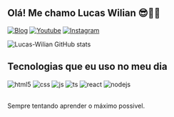 ## Olá! Me chamo Lucas Wilian 😎💯🚀

[![Blog](https://img.shields.io/website?label=Blank-site.com&style=for-the-badge&url=https://https://blank-site.herokuapp.com/)](https://blank-site.herokuapp.com)
[![Youtube](https://img.shields.io/badge/YouTube-FF0000?style=for-the-badge&logo=youtube&logoColor=white)](https://www.youtube.com/channel/UCU2FA7I_Y9IeC6GJT6oavMg)
[![Instagram](https://img.shields.io/badge/Instagram-E4405F?style=for-the-badge&logo=instagram&logoColor=white)](https://www.instagram.com/lucas_wilianrs/)

![Lucas-Wilian GitHub stats](https://github-readme-stats.vercel.app/api?username=Lucas-Wilian&show_icons=true&theme=tokyonight&count_private=true)

## Tecnologias que eu uso no meu dia

<div style="display: inline_block">
  <img align="center" alt="html5" src="https://img.shields.io/badge/HTML5-E34F26?style=for-the-badge&logo=html5&logoColor=white" />
  <img align="center" alt="css" src="https://img.shields.io/badge/CSS3-1572B6?style=for-the-badge&logo=css3&logoColor=white" />
  <img align="center" alt="js" src="https://img.shields.io/badge/JavaScript-F7DF1E?style=for-the-badge&logo=javascript&logoColor=black" />
  <img align="center" alt="ts" src="https://img.shields.io/badge/TypeScript-007ACC?style=for-the-badge&logo=typescript&logoColor=white" />
  <img align="center" alt="react" src="https://img.shields.io/badge/React-20232A?style=for-the-badge&logo=react&logoColor=61DAFB" />
  <img align="center" alt="nodejs" src="https://img.shields.io/badge/Node.js-43853D?style=for-the-badge&logo=node.js&logoColor=white" />
</div><br/>

Sempre tentando aprender o máximo possivel.
